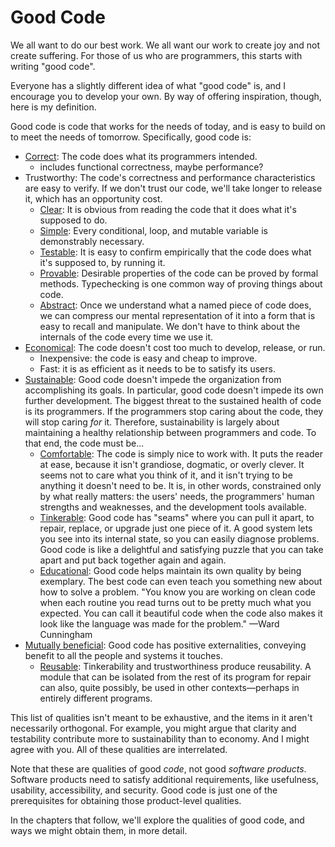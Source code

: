 # Good Code

We all want to do our best work. We all want our work to create joy and not create suffering. For those of us who are programmers, this starts with writing "good code".

Everyone has a slightly different idea of what "good code" is, and I encourage you to develop your own. By way of offering inspiration, though, here is my definition.

Good code is code that works for the needs of today, and is easy to build on to meet the needs of tomorrow. Specifically, good code is:

- [Correct](correctness.html): The code does what its programmers intended.
  - includes functional correctness, maybe performance?
- Trustworthy: The code's correctness and performance characteristics are easy to verify. If we don't trust our code, we'll take longer to release it, which has an opportunity cost.
    - [Clear](clarity.html): It is obvious from reading the code that it does what it's supposed to do.
    - [Simple](simplicity.html): Every conditional, loop, and mutable variable is demonstrably necessary.
    - [Testable](testability.html): It is easy to confirm empirically that the code does what it's supposed to, by running it.
    - [Provable](provability.html): Desirable properties of the code can be proved by formal methods. Typechecking is one common way of proving things about code.
    - [Abstract](abstraction.html): Once we understand what a named piece of code does, we can compress our mental representation of it into a form that is easy to recall and manipulate. We don't have to think about the internals of the code every time we use it.
- [Economical](economy.html): The code doesn't cost too much to develop, release, or run.
  - Inexpensive: the code is easy and cheap to improve.
  - Fast: it is as efficient as it needs to be to satisfy its users.
- [Sustainable](sustainability.html): Good code doesn't impede the organization from accomplishing its goals. In particular, good code doesn't impede its own further development. The biggest threat to the sustained health of code is its programmers. If the programmers stop caring about the code, they will stop caring _for_ it. Therefore, sustainability is largely about maintaining a healthy relationship between programmers and code. To that end, the code must be...
  - [Comfortable](comfort.html): The code is simply nice to work with. It puts the reader at ease, because it isn't grandiose, dogmatic, or overly clever. It seems not to care what you think of it, and it isn't trying to be anything it doesn't need to be. It is, in other words, constrained only by what really matters: the users' needs, the programmers' human strengths and weaknesses, and the development tools available.
  - [Tinkerable](repairability.html): Good code has "seams" where you can pull it apart, to repair, replace, or upgrade just one piece of it. A good system lets you see into its internal state, so you can easily diagnose problems. Good code is like a delightful and satisfying puzzle that you can take apart and put back together again and again.
  - [Educational](#): Good code helps maintain its own quality by being exemplary. The best code can even teach you something new about how to solve a problem. "You know you are working on clean code when each routine you read turns out to be pretty much what you expected. You can call it beautiful code when the code also makes it look like the language was made for the problem." —Ward Cunningham
- [Mutually beneficial](mutual-benefit.html): Good code has positive externalities, conveying benefit to all the people and systems it touches.
  - [Reusable](reusability.html): Tinkerability and trustworthiness produce reusability. A module that can be isolated from the rest of its program for repair can also, quite possibly, be used in other contexts—perhaps in entirely different programs.

This list of qualities isn't meant to be exhaustive, and the items in it aren't necessarily orthogonal. For example, you might argue that clarity and testability contribute more to sustainability than to economy. And I might agree with you. All of these qualities are interrelated.

Note that these are qualities of good _code_, not good _software products_. Software products need to satisfy additional requirements, like usefulness, usability, accessibility, and security. Good code is just one of the prerequisites for obtaining those product-level qualities.

In the chapters that follow, we'll explore the qualities of good code, and ways we might obtain them, in more detail.